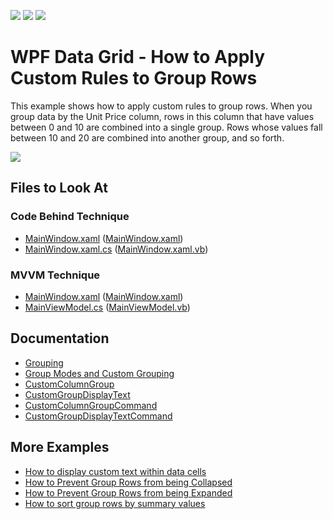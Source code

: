 <!-- default badges list -->
![](https://img.shields.io/endpoint?url=https://codecentral.devexpress.com/api/v1/VersionRange/128651234/22.2.2%2B)
[![](https://img.shields.io/badge/Open_in_DevExpress_Support_Center-FF7200?style=flat-square&logo=DevExpress&logoColor=white)](https://supportcenter.devexpress.com/ticket/details/E1530)
[![](https://img.shields.io/badge/📖_How_to_use_DevExpress_Examples-e9f6fc?style=flat-square)](https://docs.devexpress.com/GeneralInformation/403183)
<!-- default badges end -->

# WPF Data Grid - How to Apply Custom Rules to Group Rows

This example shows how to apply custom rules to group rows. When you group data by the Unit Price column, rows in this column that have values between 0 and 10 are combined into a single group. Rows whose values fall between 10 and 20 are combined into another group, and so forth.

![](https://docs.devexpress.com/WPF/images/GridControl_CustomColumnGroupCommand.png)

<!-- default file list -->

## Files to Look At

### Code Behind Technique

- [MainWindow.xaml](./CS/CustomGrouping_CodeBehind/MainWindow.xaml) ([MainWindow.xaml](./VB/CustomGrouping_CodeBehind/MainWindow.xaml))
- [MainWindow.xaml.cs](./CS/CustomGrouping_CodeBehind/MainWindow.xaml.cs#L39-L62) ([MainWindow.xaml.vb](./VB/CustomGrouping_CodeBehind/MainWindow.xaml.vb#L42-L68))

### MVVM Technique

- [MainWindow.xaml](./CS/CustomGrouping_MVVM/MainWindow.xaml) ([MainWindow.xaml](./VB/CustomGrouping_MVVM/MainWindow.xaml))
- [MainViewModel.cs](./CS/CustomGrouping_MVVM/MainViewModel.cs#L33-L57) ([MainViewModel.vb](./VB/CustomGrouping_MVVM/MainViewModel.vb#L36-L63))

<!-- default file list end -->

## Documentation

- [Grouping](https://docs.devexpress.com/WPF/7357/controls-and-libraries/data-grid/grouping)
- [Group Modes and Custom Grouping](https://docs.devexpress.com/WPF/6139/controls-and-libraries/data-grid/grouping/group-modes-and-custom-grouping)
- [CustomColumnGroup](https://docs.devexpress.com/WPF/DevExpress.Xpf.Grid.GridControl.CustomColumnGroup)
- [CustomGroupDisplayText](https://docs.devexpress.com/WPF/DevExpress.Xpf.Grid.GridControl.CustomGroupDisplayText)
- [CustomColumnGroupCommand](https://docs.devexpress.com/WPF/DevExpress.Xpf.Grid.GridControl.CustomColumnGroupCommand)
- [CustomGroupDisplayTextCommand](https://docs.devexpress.com/WPF/DevExpress.Xpf.Grid.GridControl.CustomGroupDisplayTextCommand)

## More Examples

- [How to display custom text within data cells](https://github.com/DevExpress-Examples/how-to-display-custom-text-within-dxgrid-cells-e2020)
- [How to Prevent Group Rows from being Collapsed](https://github.com/DevExpress-Examples/how-to-prevent-group-rows-from-being-collapsed-e2024)
- [How to Prevent Group Rows from being Expanded](https://github.com/DevExpress-Examples/how-to-prevent-group-rows-from-being-expanded-e2025)
- [How to sort group rows by summary values](https://github.com/DevExpress-Examples/how-to-sort-group-rows-by-summary-values-e1540)
